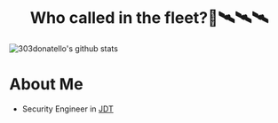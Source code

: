 <h1 align="center">Who called in the fleet?📡🛰️🛰️🛰️</h1>                                 

![303donatello's github stats](https://github-readme-stats.vercel.app/api?username=303donatello&show_icons=true&theme=radical)

# About Me
- Security Engineer in [JDT](https://www.jdt.com.cn/)



